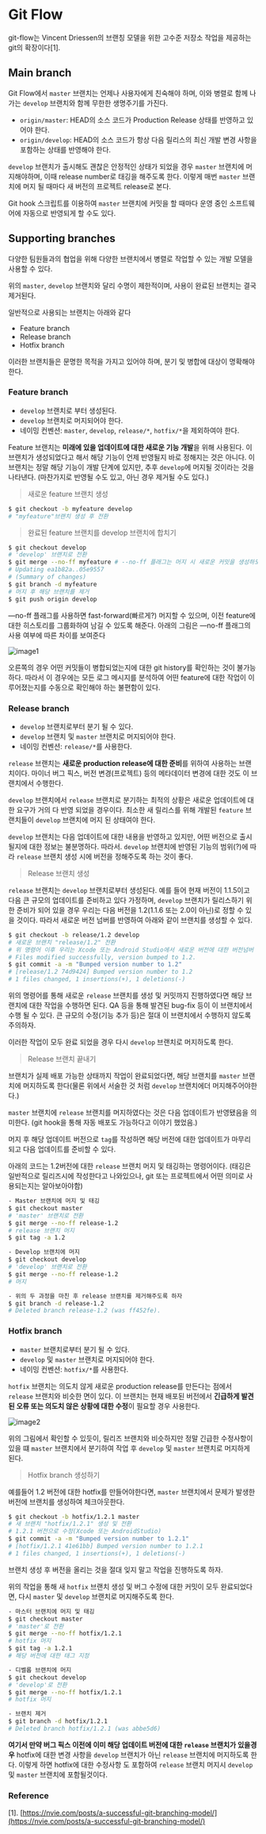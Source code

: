 # Git Flow

git-flow는 Vincent Driessen의 브랜칭 모델을 위한 고수준 저장소 작업을 제공하는 git의 확장이다[1].

## Main branch

Git Flow에서 `master` 브랜치는 언제나 사용자에게 친숙해야 하며, 이와 병렬로 함께 나가는 `develop` 브랜치와 함께 무한한 생명주기를 가진다. 

- `origin/master`:  HEAD의 소스 코드가 Production Release 상태를 반영하고 있어야 한다.
- `origin/develop`: HEAD의 소스 코드가 항상 다음 릴리스의 최신 개발 변경 사항을 포함하는 상태를 반영해야 한다.

`develop` 브랜치가 출시해도 괜찮은 안정적인 상태가 되었을 경우 `master` 브랜치에 머지해야하며, 이때 release number로 태깅을 해주도록 한다. 이렇게 매번 `master` 브랜치에 머지 될 때마다 새 버전의 프로젝트 release로 본다.

Git hook 스크립트를 이용하여 `master` 브랜치에 커밋을 할 때마다 운영 중인 소프트웨어에 자동으로 반영되게 할 수도 있다.

## Supporting branches

다양한 팀원들과의 협업을 위해 다양한 브랜치에서 병렬로 작업할 수 있는 개발 모델을 사용할 수 있다. 

위의 `master`, `develop` 브랜치와 달리 수명이 제한적이며, 사용이 완료된 브랜치는 결국 제거된다. 

일반적으로 사용되는 브랜치는 아래와 같다

- Feature branch
- Release branch
- Hotfix branch

이러한 브랜치들은 문명한 목적을 가지고 있어야 하며, 분기 및 병합에 대상이 명확해야한다. 

### Feature branch

- `develop` 브랜치로 부터 생성된다.
- `develop` 브랜치로 머지되어야 한다.
- 네이밍 컨벤션:  `master`, `develop`, `release/*`, `hotfix/*`을 제외하여야 한다.

Feature 브랜치는 **미래에 있을 업데이트에 대한 새로운 기능 개발**을 위해 사용된다. 이 브랜치가 생성되었다고 해서 해당 기능이 언제 반영될지 바로 정해지는 것은 아니다. 이 브랜치는 정말 해당 기능이 개발 단계에 있지만, 추후 `develop`에 머지될 것이라는 것을 나타낸다. (마찬가지로 반영될 수도 있고, 아닌 경우 제거될 수도 있다.)

> 새로운 feature 브랜치 생성

```bash
$ git checkout -b myfeature develop
# "myfeature"브랜치 생성 후 전환
```

> 완료된 feature 브랜치를 develop 브랜치에 합치기

```bash
$ git checkout develop
# 'develop' 브랜치로 전환
$ git merge --no-ff myfeature # --no-ff 플래그는 머지 시 새로운 커밋을 생성하도록 함
# Updating ea1b82a..05e9557
# (Summary of changes)
$ git branch -d myfeature
# 머지 후 해당 브랜치를 제거
$ git push origin develop
```

—no-ff 플래그를 사용하면 fast-forward(빠르게?) 머지할 수 있으며, 이전 feature에 대한 히스토리를 그룹화하여 남길 수 있도록 해준다. 아래의 그림은 —no-ff 플래그의 사용 여부에 따른 차이를 보여준다

![image1](https://github.com/mergeplus/Wiki/blob/main/Git/gitflow_img1.png)

오른쪽의 경우 어떤 커밋들이 병합되었는지에 대한 git history를 확인하는 것이 불가능하다. 따라서 이 경우에는 모든 로그 메시지를 분석하여 어떤 feature에 대한 작업이 이루어졌는지를 수동으로 확인해야 하는 불편함이 있다.

### Release branch

- `develop` 브랜치로부터 분기 될 수 있다.
- `develop` 브랜치 및 `master` 브랜치로 머지되어야 한다.
- 네이밍 컨벤션: `release/*`를 사용한다.

`release` 브랜치는 **새로운 production release에 대한 준비**를 위하여 사용하는 브랜치이다. 마이너 버그 픽스, 버전 변경(프로젝트) 등의 메타데이터 변경에 대한 것도 이 브랜치에서 수행한다. 

`develop` 브랜치에서 `release` 브랜치로 분기하는 최적의 상황은 새로운 업데이트에 대한 요구가 거의 다 반영 되었을 경우이다. 최소한 새 릴리스를 위해 개발된 `feature` 브랜치들이 `develop` 브랜치에 머지 된 상태여야 한다.

`develop` 브랜치는 다음 업데이트에 대한 내용을 반영하고 있지만, 어떤 버전으로 출시될지에 대한 정보는 불분명하다. 따라서. `develop` 브랜치에 반영된 기능의 범위(?)에 따라 `release` 브랜치 생성 시에 버전을 정해주도록 하는 것이 좋다.

> Release 브랜치 생성

`release` 브랜치는 `develop` 브랜치로부터 생성된다. 예를 들어 현재 버전이 1.1.5이고 다음 큰 규모의 업데이트를 준비하고 있다 가정하며, `develop` 브랜치가 릴리스하기 위한 준비가 되어 있을 경우 우리는 다음 버전을 1.2(1.1.6 또는 2.0이 아닌)로 정할 수 있을 것이다. 따라서 새로운 버전 넘버를 반영하여 아래와 같이 브랜치를 생성할 수 있다.

```bash
$ git checkout -b release/1.2 develop
# 새로운 브랜치 "release/1.2" 전환
# 위 명령어 이후 우리는 Xcode 또는 Android Studio에서 새로운 버전에 대한 버전넘버 및 빌드 번호를 1.2로 수정한다.
# Files modified successfully, version bumped to 1.2.
$ git commit -a -m "Bumped version number to 1.2"
# [release/1.2 74d9424] Bumped version number to 1.2
# 1 files changed, 1 insertions(+), 1 deletions(-)
```

위의 명령어를 통해 새로운 `release` 브랜치를 생성 및 커밋까지 진행하였다면 해당 브랜치에 대한 작업을 수행하면 된다. QA 등을 통해 발견된 bug-fix 등이 이 브랜치에서 수행 될 수 있다. 큰 규모의 수정(기능 추가 등)은 절대 이 브랜치에서 수행하지 않도록 주의하자. 

이러한 작업이 모두 완료 되었을 경우 다시 `develop` 브랜치로 머지하도록 한다.

> Release 브랜치 끝내기

브랜치가 실제 배포 가능한 상태까지 작업이 완료되었다면, 해당 브랜치를 `master` 브랜치에 머지하도록 한다(물론 위에서 서술한 것 처럼 `develop` 브랜치에더 머지해주어야한다.) 

`master` 브랜치에 `release` 브랜치를 머지하였다는 것은 다음 업데이트가 반영됐음을 의미한다. (git hook을 통해 자동 배포도 가능하다고 이야기 했었음.)

머지 후 해당 업데이트 버전으로 `tag`를 작성하면 해당 버전에 대한 업데이트가 마무리 되고 다음 업데이트를 준비할 수 있다.

아래의 코드는 1.2버전에 대한 `release` 브랜치 머지 및 태깅하는 명령어이다. (태깅은 일반적으로 릴리즈시에 작성한다고 나와있으나, git 또는 프로젝트에서 어떤 의미로 사용되는지는 알아보아야함)

```bash
- Master 브랜치에 머지 및 태깅
$ git checkout master
# 'master' 브랜치로 전환
$ git merge --no-ff release-1.2
# release 브랜치 머지
$ git tag -a 1.2

- Develop 브랜치에 머지
$ git checkout develop
# 'develop' 브랜치로 전환
$ git merge --no-ff release-1.2
# 머지

- 위의 두 과정을 마친 후 release 브랜치를 제거해주도록 하자
$ git branch -d release-1.2
# Deleted branch release-1.2 (was ff452fe).
```

### Hotfix branch

- `master` 브랜치로부터 분기 될 수 있다.
- `develop` 및 `master` 브랜치로 머지되어야 한다.
- 네이밍 컨벤션: `hotfix/*`를 사용한다.

`hotfix` 브랜치는 의도치 않게 새로운 production release를 만든다는 점에서 `release` 브랜치와 비슷한 면이 있다. 이 브랜치는 현재 배포된 버전에서 **긴급하게 발견된 오류 또는 의도치 않은 상황에 대한 수정**이 필요할 경우 사용한다.

![image2](https://github.com/mergeplus/Wiki/blob/main/Git/gitflow_img2.png)

위의 그림에서 확인할 수 있듯이, 릴리즈 브랜치와 비슷하지만 정말 긴급한 수정사항이 있을 떄 `master` 브랜치에서 분기하여 작업 후 `develop` 및 `master` 브랜치로 머지하게 된다.

> Hotfix branch 생성하기

예를들어 1.2 버전에 대한 hotfix를 만들어야한다면, `master` 브랜치에서 문제가 발생한 버전에 브랜치를 생성하여  체크아웃한다. 

```bash
$ git checkout -b hotfix/1.2.1 master
# 새 브랜치 "hotfix/1.2.1" 생성 및 전환
# 1.2.1 버전으로 수정(Xcode 또는 AndroidStudio)
$ git commit -a -m "Bumped version number to 1.2.1"
# [hotfix/1.2.1 41e61bb] Bumped version number to 1.2.1
# 1 files changed, 1 insertions(+), 1 deletions(-)
```

브랜치 생성 후 버전을 올리는 것을 절대 잊지 말고 작업을 진행하도록 하자.

위의 작업을 통해 새 `hotfix` 브랜치 생성 및 버그 수정에 대한 커밋이 모두 완료되었다면, 다시 `master` 및 `develop` 브랜치로 머지해주도록 한다.

```bash
- 마스터 브랜치에 머지 및 태깅
$ git checkout master
# 'master'로 전환
$ git merge --no-ff hotfix/1.2.1
# hotfix 머지
$ git tag -a 1.2.1
# 해당 버전에 대한 태그 지정

- 디벨롭 브랜치에 머지
$ git checkout develop
# 'develop'로 전환
$ git merge --no-ff hotfix/1.2.1
# hotfix 머지

- 브랜치 제거
$ git branch -d hotfix/1.2.1
# Deleted branch hotfix/1.2.1 (was abbe5d6)
```

**여기서 만약 버그 픽스 이전에 이미 해당 업데이트 버전에 대한 `release` 브랜치가 있을경우** hotfix에 대한 변경 사항을 `develop` 브랜치가 아닌 `release` 브랜치에 머지하도록 한다. 이렇게 하면 hotfix에 대한 수정사항 도 포함하여 `release` 브랜치 머지시 `develop` 및 `master` 브랜치에 포함될것이다.

### Reference

[1]. [https://nvie.com/posts/a-successful-git-branching-model/](https://nvie.com/posts/a-successful-git-branching-model/)
